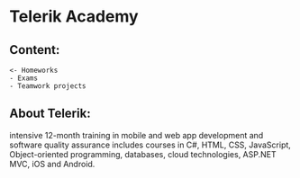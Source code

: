 # Telerik Academy

## Content:
    <- Homeworks
    - Exams
    - Teamwork projects
    
## About Telerik:
   intensive 12-month training in mobile and web app development and software quality assurance includes courses in C#, HTML, CSS, JavaScript, Object-oriented programming, databases, cloud technologies, ASP.NET MVC, iOS and Android.

  